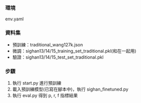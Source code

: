 ### 環境
env.yaml

### 資料集
* 預訓練：traditional_wang127k.json
* 微調：sighan13/14/15_training_set_traditional.pkl(和在一起用)
* 驗證：sighan13/14/15_test_set_traditional.pkl

### 步驟
1. 執行 start.py 進行預訓練
2. 載入預訓練模型(已寫在腳本中)，執行 sighan_finetuned.py
3. 執行 eval.py 得到 p, r, f 指標結果 
